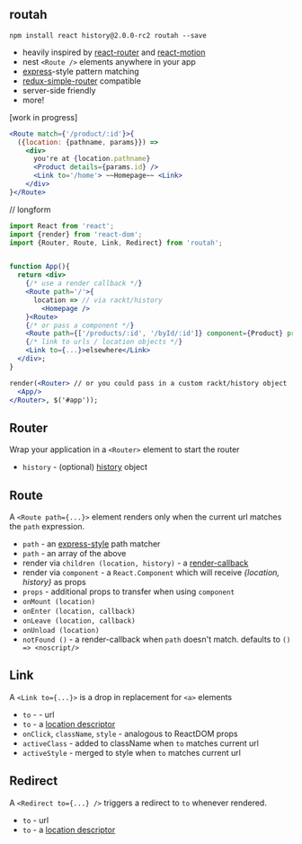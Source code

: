 routah
---

`npm install react history@2.0.0-rc2 routah --save`

- heavily inspired by [react-router](https://github.com/rackt/react-router) and [react-motion](https://github.com/chenglou/react-motion)
- nest `<Route />` elements anywhere in your app
- [express](http://expressjs.com/)-style pattern matching
- [redux-simple-router](https://www.npmjs.com/package/redux-simple-router) compatible
- server-side friendly
- more!

[work in progress]

```jsx
<Route match={'/product/:id'}>{
  ({location: {pathname, params}}) =>
    <div>
      you're at {location.pathname}
      <Product details={params.id} />
      <Link to='/home'> ~~Homepage~~ <Link>
    </div>
}</Route>
```

// longform
```jsx
import React from 'react';
import {render} from 'react-dom';
import {Router, Route, Link, Redirect} from 'routah';


function App(){
  return <div>
    {/* use a render callback */}
    <Route path='/'>{
      location => // via rackt/history
        <Homepage />
    }<Route>
    {/* or pass a component */}
    <Route path={['/products/:id', '/byId/:id']} component={Product} props={{some: data}} />
    {/* link to urls / location objects */}
    <Link to={...}>elsewhere</Link>
  </div>;
}

render(<Router> // or you could pass in a custom rackt/history object
  <App/>
</Router>, $('#app'));
```


Router
---

Wrap your application in a `<Router>` element to start the router

- `history` - (optional) [history](https://github.com/rackt/history) object

Route
---

A `<Route path={...}>` element renders only when the current url matches the `path` expression.

- `path` - an [express-style](https://github.com/pillarjs/path-to-regexp) path matcher
- `path` - an array of the above
- render via `children (location, history)` - a [render-callback](https://discuss.reactjs.org/t/children-as-a-function-render-callbacks/626)
- render via `component` - a `React.Component` which will receive *{location, history}* as props
- `props` - additional props to transfer when using `component`
- `onMount (location)`
- `onEnter (location, callback)`
- `onLeave (location, callback)`
- `onUnload (location)`
- `notFound ()`  - a render-callback when `path` doesn't match. defaults to `() => <noscript/>`


Link
---

A `<Link to={...}>` is a drop in replacement for `<a>` elements

- `to` - - url
- `to` - a [location descriptor](https://github.com/rackt/history/blob/master/docs/Glossary.md#locationdescriptor)
- `onClick`, `className`, `style` - analogous to ReactDOM props
- `activeClass` - added to className when `to` matches current url
- `activeStyle` - merged to style when `to` matches current url

Redirect
---

A `<Redirect to={...} />` triggers a redirect to `to` whenever rendered.

- `to` - url
- `to` - a [location descriptor](https://github.com/rackt/history/blob/master/docs/Glossary.md#locationdescriptor)




